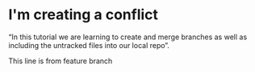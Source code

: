 # I'm creating a conflict

“In this tutorial we are learning to create and merge branches as well as including the untracked files into our local repo”.

This line is from feature branch
